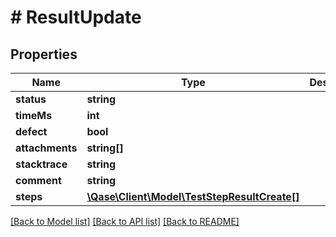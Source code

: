 # # ResultUpdate

## Properties

Name | Type | Description | Notes
------------ | ------------- | ------------- | -------------
**status** | **string** |  | [optional]
**timeMs** | **int** |  | [optional]
**defect** | **bool** |  | [optional]
**attachments** | **string[]** |  | [optional]
**stacktrace** | **string** |  | [optional]
**comment** | **string** |  | [optional]
**steps** | [**\Qase\Client\Model\TestStepResultCreate[]**](TestStepResultCreate.md) |  | [optional]

[[Back to Model list]](../../README.md#models) [[Back to API list]](../../README.md#endpoints) [[Back to README]](../../README.md)
